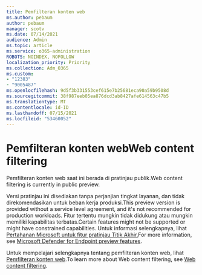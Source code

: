 ```yaml
---
title: Pemfilteran konten web
ms.author: pebaum
author: pebaum
manager: scotv
ms.date: 07/14/2021
audience: Admin
ms.topic: article
ms.service: o365-administration
ROBOTS: NOINDEX, NOFOLLOW
localization_priority: Priority
ms.collection: Adm_O365
ms.custom:
- "12383"
- "9005487"
ms.openlocfilehash: 9d5f3b331553cef615e7b25681eca90a59b9508d
ms.sourcegitcommit: 38f987eeb05ea876dcd3ab8427afe614563c47b5
ms.translationtype: MT
ms.contentlocale: id-ID
ms.lasthandoff: 07/15/2021
ms.locfileid: "53460052"
---
```

# <a name="web-content-filtering"></a><span data-ttu-id="0b550-102">Pemfilteran konten web</span><span class="sxs-lookup"><span data-stu-id="0b550-102">Web content filtering</span></span>

<span data-ttu-id="0b550-103">Pemfilteran konten web saat ini berada di pratinjau publik.</span><span class="sxs-lookup"><span data-stu-id="0b550-103">Web content filtering is currently in public preview.</span></span>

<span data-ttu-id="0b550-104">Versi pratinjau ini disediakan tanpa perjanjian tingkat layanan, dan tidak direkomendasikan untuk beban kerja produksi.</span><span class="sxs-lookup"><span data-stu-id="0b550-104">This preview version is provided without a service level agreement, and it's not recommended for production workloads.</span></span> <span data-ttu-id="0b550-105">Fitur tertentu mungkin tidak didukung atau mungkin memiliki kapabilitas terbatas.</span><span class="sxs-lookup"><span data-stu-id="0b550-105">Certain features might not be supported or might have constrained capabilities.</span></span> <span data-ttu-id="0b550-106">Untuk informasi selengkapnya, lihat [Pertahanan Microsoft untuk fitur pratinjau Titik Akhir.](/microsoft-365/security/defender-endpoint/preview)</span><span class="sxs-lookup"><span data-stu-id="0b550-106">For more information, see [Microsoft Defender for Endpoint preview features](/microsoft-365/security/defender-endpoint/preview).</span></span>

<span data-ttu-id="0b550-107">Untuk mempelajari selengkapnya tentang pemfilteran konten web, lihat [Pemfilteran konten web](/microsoft-365/security/defender-endpoint/web-content-filtering).</span><span class="sxs-lookup"><span data-stu-id="0b550-107">To learn more about Web content filtering, see [Web content filtering](/microsoft-365/security/defender-endpoint/web-content-filtering).</span></span>
